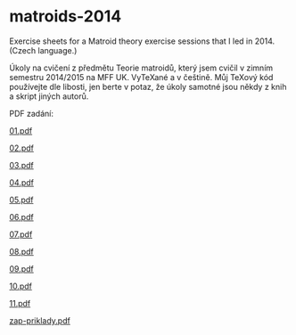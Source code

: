 # matroids-2014
Exercise sheets for a Matroid theory exercise sessions that I led in 2014. (Czech language.)

Úkoly na cvičení z předmětu Teorie matroidů, který jsem cvičil v zimním semestru 2014/2015 na MFF UK.
VyTeXané a v češtině. Můj TeXový kód používejte dle libosti, jen berte v potaz, že úkoly samotné jsou někdy
z knih a skript jiných autorů.

PDF zadání:

[01.pdf](https://github.com/bohm/matroids-2014/releases/download/1.0/01.pdf)

[02.pdf](https://github.com/bohm/matroids-2014/releases/download/1.0/02.pdf)

[03.pdf](https://github.com/bohm/matroids-2014/releases/download/1.0/03.pdf)

[04.pdf](https://github.com/bohm/matroids-2014/releases/download/1.0/04.pdf)

[05.pdf](https://github.com/bohm/matroids-2014/releases/download/1.0/05.pdf)

[06.pdf](https://github.com/bohm/matroids-2014/releases/download/1.0/06.pdf)

[07.pdf](https://github.com/bohm/matroids-2014/releases/download/1.0/07.pdf)

[08.pdf](https://github.com/bohm/matroids-2014/releases/download/1.0/08.pdf)

[09.pdf](https://github.com/bohm/matroids-2014/releases/download/1.0/09.pdf)

[10.pdf](https://github.com/bohm/matroids-2014/releases/download/1.0/10.pdf)

[11.pdf](https://github.com/bohm/matroids-2014/releases/download/1.0/11.pdf)

[zap-priklady.pdf](https://github.com/bohm/matroids-2014/releases/download/1.0/zap-priklady.pdf)
